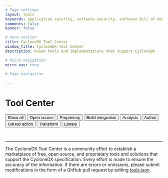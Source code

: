 ```yaml
---
# Page settings
layout: tools
keywords: application security, software security, software bill of material, SBOM, BOM, open source, supply chain, specification, spdx, license, package url, purl, cpe
comments: false
banner: false

# Hero section
title: CycloneDX Tool Center
window_title: CycloneDX Tool Center
description: Known tools and implementations that support CycloneDX

# Micro navigation
micro_nav: true

# Page navigation
    
---
```


# Tool Center

<p><span id="category-description"></span></p>

<div id="button-container">
  <button class="btn active" onclick="filterSelection('all')"> Show all</button>
  <button class="btn" onclick="filterSelection('opensource', 'Open source tools that support CycloneDX')"> Open source</button>
  <button class="btn" onclick="filterSelection('proprietary', 'Proprietary tools that support CycloneDX')"> Proprietary</button>
  <button class="btn" onclick="filterSelection('build-integration', 'Tools that integrate with build systems and package managers')"> Build integration</button>
  <button class="btn" onclick="filterSelection('analysis', 'Tools that can analyze CycloneDX SBOMs')"> Analysis</button>
  <button class="btn" onclick="filterSelection('author', 'Tools that human authors can use to create CycloneDX SBOMs')"> Author</button>
  <button class="btn" onclick="filterSelection('github-action', 'GitHub actions which produce CycloneDX SBOMS')"> GitHub action</button>
  <button class="btn" onclick="filterSelection('transform', 'Tools that transform CycloneDX into other formats or that transform other formats into CycloneDX')"> Transform</button>
  <button class="btn" onclick="filterSelection('library', 'Modular components that can programmatically create, parse, or validate CycloneDX SBOMs')"> Library</button>
</div>

<div class="cards" id="tools">  
</div>

<p><br></p>

<hr>
The CycloneDX Tool Center is a community effort to establish a marketplace of free, open source, and proprietary tools 
and solutions that support the CycloneDX specification. Every effort is made to ensure the accuracy of the information. 
If there are errors or omissions, please submit modifications in the form of a GitHub  pull request by editing 
<a href="https://github.com/CycloneDX/cyclonedx.org/blob/master/tool-center/tools.json">tools.json</a>.
